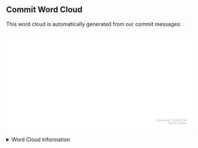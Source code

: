 






















## Commit Word Cloud

This word cloud is automatically generated from our commit messages:

![Commit Word Cloud](commit_wordcloud.svg)

<details>
<summary>Word Cloud Information</summary>

```
Theme: github
Generated: 2025-02-09 00:40:45
```
</details>

<!-- wordcloud-end -->

